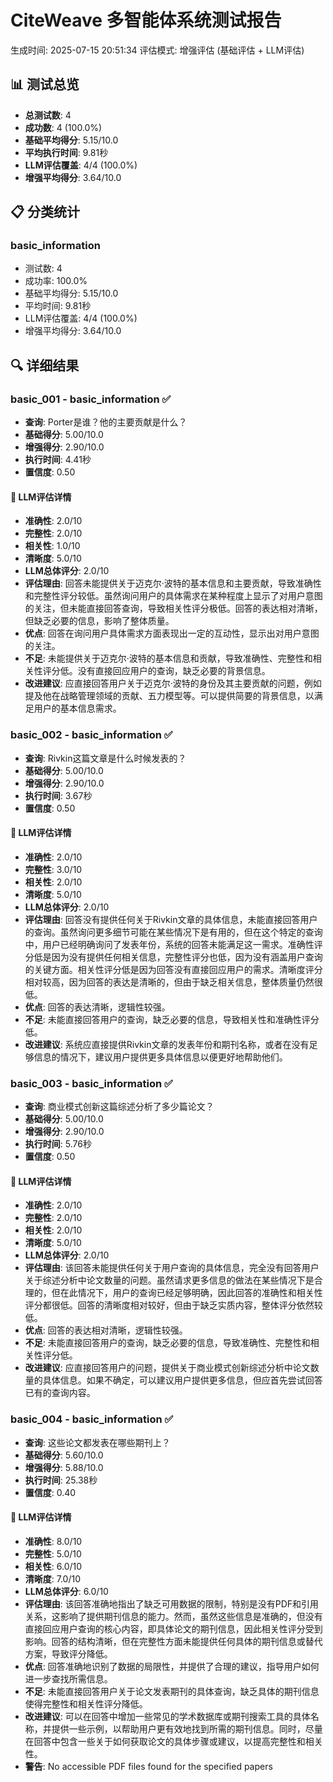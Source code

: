 
# CiteWeave 多智能体系统测试报告
生成时间: 2025-07-15 20:51:34
评估模式: 增强评估 (基础评估 + LLM评估)

## 📊 测试总览
- **总测试数**: 4
- **成功数**: 4 (100.0%)
- **基础平均得分**: 5.15/10.0
- **平均执行时间**: 9.81秒
- **LLM评估覆盖**: 4/4 (100.0%)
- **增强平均得分**: 3.64/10.0

## 📋 分类统计

### basic_information
- 测试数: 4
- 成功率: 100.0%
- 基础平均得分: 5.15/10.0  
- 平均时间: 9.81秒
- LLM评估覆盖: 4/4 (100.0%)
- 增强平均得分: 3.64/10.0

## 🔍 详细结果

### basic_001 - basic_information ✅
- **查询**: Porter是谁？他的主要贡献是什么？
- **基础得分**: 5.00/10.0
- **增强得分**: 2.90/10.0
- **执行时间**: 4.41秒
- **置信度**: 0.50

#### 🤖 LLM评估详情
- **准确性**: 2.0/10
- **完整性**: 2.0/10
- **相关性**: 1.0/10
- **清晰度**: 5.0/10
- **LLM总体评分**: 2.0/10
- **评估理由**: 回答未能提供关于迈克尔·波特的基本信息和主要贡献，导致准确性和完整性评分较低。虽然询问用户的具体需求在某种程度上显示了对用户意图的关注，但未能直接回答查询，导致相关性评分极低。回答的表达相对清晰，但缺乏必要的信息，影响了整体质量。
- **优点**: 回答在询问用户具体需求方面表现出一定的互动性，显示出对用户意图的关注。
- **不足**: 未能提供关于迈克尔·波特的基本信息和贡献，导致准确性、完整性和相关性评分低。没有直接回应用户的查询，缺乏必要的背景信息。
- **改进建议**: 应直接回答用户关于迈克尔·波特的身份及其主要贡献的问题，例如提及他在战略管理领域的贡献、五力模型等。可以提供简要的背景信息，以满足用户的基本信息需求。

### basic_002 - basic_information ✅
- **查询**: Rivkin这篇文章是什么时候发表的？
- **基础得分**: 5.00/10.0
- **增强得分**: 2.90/10.0
- **执行时间**: 3.67秒
- **置信度**: 0.50

#### 🤖 LLM评估详情
- **准确性**: 2.0/10
- **完整性**: 3.0/10
- **相关性**: 2.0/10
- **清晰度**: 5.0/10
- **LLM总体评分**: 2.0/10
- **评估理由**: 回答没有提供任何关于Rivkin文章的具体信息，未能直接回答用户的查询。虽然询问更多细节可能在某些情况下是有用的，但在这个特定的查询中，用户已经明确询问了发表年份，系统的回答未能满足这一需求。准确性评分低是因为没有提供任何相关信息，完整性评分也低，因为没有涵盖用户查询的关键方面。相关性评分低是因为回答没有直接回应用户的需求。清晰度评分相对较高，因为回答的表达是清晰的，但由于缺乏相关信息，整体质量仍然很低。
- **优点**: 回答的表达清晰，逻辑性较强。
- **不足**: 未能直接回答用户的查询，缺乏必要的信息，导致相关性和准确性评分低。
- **改进建议**: 系统应直接提供Rivkin文章的发表年份和期刊名称，或者在没有足够信息的情况下，建议用户提供更多具体信息以便更好地帮助他们。

### basic_003 - basic_information ✅
- **查询**: 商业模式创新这篇综述分析了多少篇论文？
- **基础得分**: 5.00/10.0
- **增强得分**: 2.90/10.0
- **执行时间**: 5.76秒
- **置信度**: 0.50

#### 🤖 LLM评估详情
- **准确性**: 2.0/10
- **完整性**: 2.0/10
- **相关性**: 2.0/10
- **清晰度**: 5.0/10
- **LLM总体评分**: 2.0/10
- **评估理由**: 该回答未能提供任何关于用户查询的具体信息，完全没有回答用户关于综述分析中论文数量的问题。虽然请求更多信息的做法在某些情况下是合理的，但在此情况下，用户的查询已经足够明确，因此回答的准确性和相关性评分都很低。回答的清晰度相对较好，但由于缺乏实质内容，整体评分依然较低。
- **优点**: 回答的表达相对清晰，逻辑性较强。
- **不足**: 未能直接回答用户的查询，缺乏必要的信息，导致准确性、完整性和相关性评分低。
- **改进建议**: 应直接回答用户的问题，提供关于商业模式创新综述分析中论文数量的具体信息。如果不确定，可以建议用户提供更多信息，但应首先尝试回答已有的查询内容。

### basic_004 - basic_information ✅
- **查询**: 这些论文都发表在哪些期刊上？
- **基础得分**: 5.60/10.0
- **增强得分**: 5.88/10.0
- **执行时间**: 25.38秒
- **置信度**: 0.40

#### 🤖 LLM评估详情
- **准确性**: 8.0/10
- **完整性**: 5.0/10
- **相关性**: 6.0/10
- **清晰度**: 7.0/10
- **LLM总体评分**: 6.0/10
- **评估理由**: 该回答准确地指出了缺乏可用数据的限制，特别是没有PDF和引用关系，这影响了提供期刊信息的能力。然而，虽然这些信息是准确的，但没有直接回应用户查询的核心内容，即具体论文的期刊信息，因此相关性评分受到影响。回答的结构清晰，但在完整性方面未能提供任何具体的期刊信息或替代方案，导致评分降低。
- **优点**: 回答准确地识别了数据的局限性，并提供了合理的建议，指导用户如何进一步查找所需信息。
- **不足**: 未能直接回答用户关于论文发表期刊的具体查询，缺乏具体的期刊信息使得完整性和相关性评分降低。
- **改进建议**: 可以在回答中增加一些常见的学术数据库或期刊搜索工具的具体名称，并提供一些示例，以帮助用户更有效地找到所需的期刊信息。同时，尽量在回答中包含一些关于如何获取论文的具体步骤或建议，以提高完整性和相关性。
- **警告**: No accessible PDF files found for the specified papers
